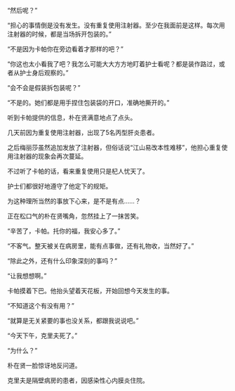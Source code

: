“然后呢？”

“担心的事情倒是没有发生。没有重复使用注射器。至少在我面前是这样。每次用注射器的时候，都是当场拆开包装的。”

“不是因为卡帕你在旁边看着才那样的吧？”

“你这也太小看我了吧？我怎么可能大大方方地盯着护士看呢？都是装作路过，或者从护士身后观察的。”

“会不会是假装拆包装呢？”

“不是的。她们都是用手捏住包装袋的开口，准确地撕开的。”

听到卡帕提供的信息，朴在贤满意地点了点头。

几天前因为重复使用注射器，出现了5名丙型肝炎患者。

之后梅丽莎虽然追加发放了注射器，但俗话说“江山易改本性难移”，他担心重复使用注射器的现象会再次蔓延。

不过听了卡帕的话，看来重复使用只是杞人忧天了。

护士们都很好地遵守了他定下的规矩。

为这种理所当然的事放下心来，是不是有点……？

正在松口气的朴在贤嘴角，忽然挂上了一抹苦笑。

“辛苦了，卡帕。托你的福，我安心多了。”

“不客气。整天被关在病房里，能有点事做，还有礼物收，当然好了。”

“除此之外，还有什么印象深刻的事吗？”

“让我想想啊。”

卡帕摸着下巴。他抬头望着天花板，开始回想今天发生的事。

“不知道这个有没有用？”

“就算是无关紧要的事也没关系，都跟我说说吧。”

“今天下午，克里夫死了。”

“为什么？”

朴在贤一脸惊讶地反问道。

克里夫是隔壁病房的患者，因感染性心内膜炎住院。